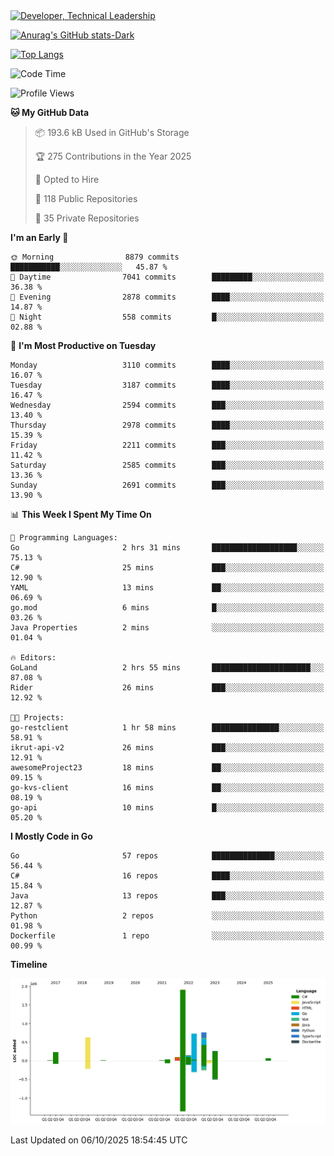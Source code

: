 <div>
  <a href="https://www.linkedin.com/in/arielpineiro/" target="_blank" rel="nofollow noopener noreferrer">
    <img src="https://img.shields.io/badge/-LinkedIn-%230077B5?style=for-the-badge&logo=linkedin&logoColor=white" alt="Developer, Technical Leadership" title="Ariel Piñeiro">
  </a>
</div>

[![Anurag's GitHub stats-Dark](https://github-readme-stats.vercel.app/api?username=arielsrv&show_icons=true&theme=dark#gh-dark-mode-only)](https://github.com/anuraghazra/github-readme-stats#gh-dark-mode-only)

[![Top Langs](https://github-readme-stats.vercel.app/api/top-langs/?username=arielsrv&layout=compact&langs_count=10&theme=dark#gh-dark-mode-only)](https://github.com/anuraghazra/github-readme-stats&theme=dark#gh-dark-mode-only)

<!--START_SECTION:waka-->
![Code Time](http://img.shields.io/badge/Code%20Time-1%2C393%20hrs%2022%20mins-blue)

![Profile Views](http://img.shields.io/badge/Profile%20Views-2-blue)

**🐱 My GitHub Data** 

> 📦 193.6 kB Used in GitHub's Storage 
 > 
> 🏆 275 Contributions in the Year 2025
 > 
> 💼 Opted to Hire
 > 
> 📜 118 Public Repositories 
 > 
> 🔑 35 Private Repositories 
 > 
**I'm an Early 🐤** 

```text
🌞 Morning                8879 commits        ███████████░░░░░░░░░░░░░░   45.87 % 
🌆 Daytime                7041 commits        █████████░░░░░░░░░░░░░░░░   36.38 % 
🌃 Evening                2878 commits        ████░░░░░░░░░░░░░░░░░░░░░   14.87 % 
🌙 Night                  558 commits         █░░░░░░░░░░░░░░░░░░░░░░░░   02.88 % 
```
📅 **I'm Most Productive on Tuesday** 

```text
Monday                   3110 commits        ████░░░░░░░░░░░░░░░░░░░░░   16.07 % 
Tuesday                  3187 commits        ████░░░░░░░░░░░░░░░░░░░░░   16.47 % 
Wednesday                2594 commits        ███░░░░░░░░░░░░░░░░░░░░░░   13.40 % 
Thursday                 2978 commits        ████░░░░░░░░░░░░░░░░░░░░░   15.39 % 
Friday                   2211 commits        ███░░░░░░░░░░░░░░░░░░░░░░   11.42 % 
Saturday                 2585 commits        ███░░░░░░░░░░░░░░░░░░░░░░   13.36 % 
Sunday                   2691 commits        ███░░░░░░░░░░░░░░░░░░░░░░   13.90 % 
```


📊 **This Week I Spent My Time On** 

```text
💬 Programming Languages: 
Go                       2 hrs 31 mins       ███████████████████░░░░░░   75.13 % 
C#                       25 mins             ███░░░░░░░░░░░░░░░░░░░░░░   12.90 % 
YAML                     13 mins             ██░░░░░░░░░░░░░░░░░░░░░░░   06.69 % 
go.mod                   6 mins              █░░░░░░░░░░░░░░░░░░░░░░░░   03.26 % 
Java Properties          2 mins              ░░░░░░░░░░░░░░░░░░░░░░░░░   01.04 % 

🔥 Editors: 
GoLand                   2 hrs 55 mins       ██████████████████████░░░   87.08 % 
Rider                    26 mins             ███░░░░░░░░░░░░░░░░░░░░░░   12.92 % 

🐱‍💻 Projects: 
go-restclient            1 hr 58 mins        ███████████████░░░░░░░░░░   58.91 % 
ikrut-api-v2             26 mins             ███░░░░░░░░░░░░░░░░░░░░░░   12.91 % 
awesomeProject23         18 mins             ██░░░░░░░░░░░░░░░░░░░░░░░   09.15 % 
go-kvs-client            16 mins             ██░░░░░░░░░░░░░░░░░░░░░░░   08.19 % 
go-api                   10 mins             █░░░░░░░░░░░░░░░░░░░░░░░░   05.20 % 
```

**I Mostly Code in Go** 

```text
Go                       57 repos            ██████████████░░░░░░░░░░░   56.44 % 
C#                       16 repos            ████░░░░░░░░░░░░░░░░░░░░░   15.84 % 
Java                     13 repos            ███░░░░░░░░░░░░░░░░░░░░░░   12.87 % 
Python                   2 repos             ░░░░░░░░░░░░░░░░░░░░░░░░░   01.98 % 
Dockerfile               1 repo              ░░░░░░░░░░░░░░░░░░░░░░░░░   00.99 % 
```



**Timeline**

![Lines of Code chart](https://raw.githubusercontent.com/arielsrv/arielsrv/main/assets/bar_graph.png)


 Last Updated on 06/10/2025 18:54:45 UTC
<!--END_SECTION:waka-->
